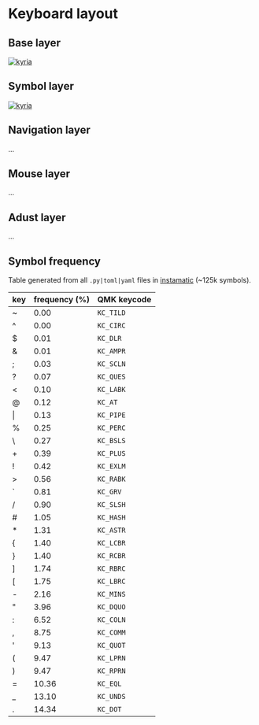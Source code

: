 # Keyboard layout

## Base layer

[![kyria](https://github.com/stefsmeets/qmk_firmware/assets/873520/7072868c-f6ec-4b5f-84c3-4c162d2c74ea)](http://www.keyboard-layout-editor.com/##@_name=Kyria%3B&@_y:0.25&x:3&a:7%3B&=F&_x:9%3B&=U%3B&@_y:-0.75&x:2%3B&=W&_x:1%3B&=P&_x:7%3B&=L&_x:1%3B&=U%3B&@_y:-0.875&x:5%3B&=B&_x:5%3B&=J%3B&@_y:-0.625%3B&=Esc&=Q&_x:13%3B&=%2F%3B&=%3Ci%20class%2F='mss%20mss-Unicode-BackSpace-DeleteLeft-Big-2'%3E%3C%2F%2Fi%3E%3B&@_y:-0.75&x:3%3B&=S&_x:9%3B&=E%3B&@_y:-0.75&x:2%3B&=R&_x:1%3B&=T&_x:7%3B&=N&_x:1%3B&=I%3B&@_y:-0.875&x:5%3B&=G&_x:5%3B&=M%3B&@_y:-0.625%3B&=Tab%0A%0A%0A%0AShift&=A&_x:13%3B&=O&='%0A%0A%0A%0AShift%3B&@_y:-0.75&x:3%3B&=C&_x:9%3B&=,%3B&@_y:-0.75&x:2%3B&=X&_x:1%3B&=D&_x:7%3B&=H&_x:1%3B&=.%3B&@_y:-0.875&x:5%3B&=V&_x:5%3B&=K%3B&@_y:-0.625%3B&=Ctrl&=Z&_x:13%3B&=%2F%2F&=%3Ci%20class%2F='mss%20mss-Unicode-DeleteRight-Big-2'%3E%3C%2F%2Fi%3E%3B&@_y:-0.5&x:2.5%3B&=%3Ci%20class%2F='kb%20kb-logo-windows-8'%3E%3C%2F%2Fi%3E&_x:10%3B&=%3Ci%20class%2F='kb%20kb-Arrows-Right'%3E%3C%2F%2Fi%3E%3B&@_rx:4&ry:8.175&y:-4.675000000000001&x:-0.5%3B&=Alt%3B&@_rx:13&y:-4.675000000000001&x:-0.5%3B&=%3Ci%20class%2F='kb%20kb-Arrows-Left'%3E%3C%2F%2Fi%3E%3B&@_r:15&rx:4&y:-4.675000000000001&x:-0.5%3B&=%0A%0A%0A%0ASym%3B&@_r:30&y:-2&x:-0.5%3B&=%60%3B&@_x:-0.5%3B&=%3B&@_r:45&y:-2&x:-0.5%3B&=Caps%3B&@_x:-0.5%3B&=%3Ci%20class%2F='kb%20kb-Return-2'%3E%3C%2F%2Fi%3E%0A%0A%0A%0AFunc%3B&@_r:-45&rx:13&y:-5.675000000000001&x:-0.5%3B&=PrScr%3B&@_x:-0.5%3B&=Esc%0A%0A%0A%0AMouse%3B&@_r:-30&y:-2&x:-0.5%3B&=-%3B&@_x:-0.5%3B&=Shift%3B&@_r:-15&y:-1&x:-0.5%3B&=%0A%0A%0A%0ANav)

## Symbol layer

[![kyria](https://github.com/stefsmeets/qmk_firmware/assets/873520/1e5f69a8-0a5e-404a-ba04-42b1b22c5d03)](http://www.keyboard-layout-editor.com/##@_name=Kyria&pcb:false%3B&@_y:0.25&x:3&a:7%3B&=%5B&_x:9%3B&=8%3B&@_y:-0.75&x:2%3B&=-&_x:1%3B&=%5D&_x:7%3B&=7&_x:1%3B&=9%3B&@_y:-0.875&x:5%3B&=!&_x:5%3B&=$%3B&@_y:-0.625%3B&=&=+&_x:13%3B&=%5E&=%3B&@_y:-0.75&x:3%3B&=(&_x:9%3B&=5%3B&@_y:-0.75&x:2%3B&=%2F_&_x:1%3B&=)&_x:7%3B&=4&_x:1%3B&=6%3B&@_y:-0.875&x:5%3B&=%2F:&_x:5%3B&=*%3B&@_y:-0.625%3B&=&=%2F=&_x:13%3B&=%7C&=%3Ci%20class%2F='kb%20kb-Return-2'%3E%3C%2F%2Fi%3E%3B&@_y:-0.75&x:3%3B&=%7B&_x:9%3B&=2%3B&@_y:-0.75&x:2%3B&=%25&_x:1%3B&=%7D&_x:7%3B&=1&_x:1%3B&=3%3B&@_y:-0.875&x:5%3B&=%2F@&_x:5%3B&=%23%3B&@_y:-0.625%3B&=&=%2F&&_x:13%3B&=%5C&=%3B&@_y:-0.5&x:2.5%3B&=&_x:10%3B&=%3B&@_rx:4&ry:8.175&y:-4.675000000000001&x:-0.5%3B&=%3B&@_rx:13&y:-4.675000000000001&x:-0.5%3B&=%3B&@_r:15&rx:4&y:-4.675000000000001&x:-0.5&c=%23878787%3B&=%3B&@_r:30&y:-2&x:-0.5&c=%23cccccc%3B&=%3B&@_x:-0.5%3B&=%3B&@_r:45&y:-2&x:-0.5%3B&=%3B&@_x:-0.5%3B&=%3B&@_r:-45&rx:13&y:-5.675000000000001&x:-0.5%3B&=%3B&@_x:-0.5%3B&=,%3B&@_r:-30&y:-2&x:-0.5%3B&=%3B&@_x:-0.5%3B&=0%3B&@_r:-15&y:-1&x:-0.5%3B&=.)

## Navigation layer

...

## Mouse layer

...

## Adust layer

...

## Symbol frequency

Table generated from all `.py|toml|yaml` files in [instamatic](https://github.com/instamatic-dev/instamatic) (~125k symbols).

|   key |   frequency (%)   |   QMK keycode    |
| -     | -                 | -                |
|   ~   |   0.00    |   `KC_TILD`    |
|   ^   |   0.00    |   `KC_CIRC`    |
|   $   |   0.01    |   `KC_DLR`     |
|   &   |   0.01    |   `KC_AMPR`    |
|   ;   |   0.03    |   `KC_SCLN`    |
|   ?   |   0.07    |   `KC_QUES`    |
|   <   |   0.10    |   `KC_LABK`    |
|   @   |   0.12    |   `KC_AT`      |
|   \|  |   0.13    |   `KC_PIPE`    |
|   %   |   0.25    |   `KC_PERC`    |
|   \\  |   0.27    |   `KC_BSLS`    |
|   +   |   0.39    |   `KC_PLUS`    |
|   !   |   0.42    |   `KC_EXLM`    |
|   >   |   0.56    |   `KC_RABK`    |
|   `   |   0.81    |   `KC_GRV`     |
|   /   |   0.90    |   `KC_SLSH`    |
|   #   |   1.05    |   `KC_HASH`    |
|   *   |   1.31    |   `KC_ASTR`    |
|   {   |   1.40    |   `KC_LCBR`    |
|   }   |   1.40    |   `KC_RCBR`    |
|   ]   |   1.74    |   `KC_RBRC`    |
|   \[  |   1.75    |   `KC_LBRC`    |
|   -   |   2.16    |   `KC_MINS`    |
|   "   |   3.96    |   `KC_DQUO`    |
|   :   |   6.52    |   `KC_COLN`    |
|   ,   |   8.75    |   `KC_COMM`    |
|   '   |   9.13    |   `KC_QUOT`    |
|   (   |   9.47    |   `KC_LPRN`    |
|   )   |   9.47    |   `KC_RPRN`    |
|   =   |   10.36   |   `KC_EQL`     |
|   _   |   13.10   |   `KC_UNDS`    |
|   .   |   14.34   |   `KC_DOT`     |

